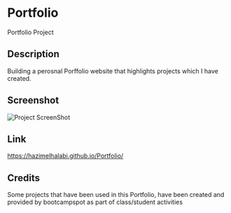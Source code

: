 # Portfolio

Portfolio Project 

## Description

Building a perosnal Porffolio website that highlights projects which I have created.

## Screenshot

![Project ScreenShot](https://user-images.githubusercontent.com/114302485/198901115-7070cc50-3a19-4a0c-bb5d-d20efe805417.png)

## Link

https://hazimelhalabi.github.io/Portfolio/

## Credits

Some projects that have been used in this Portfolio, have been created and provided by bootcampspot as part of class/student activities
